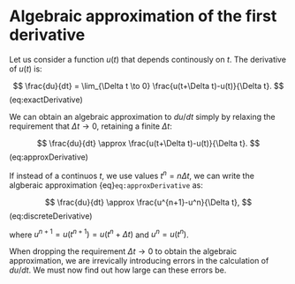 # Algebraic approximation of the first derivative

Let us consider a function $u(t)$ that depends continously on $t$. The derivative of $u(t)$ is:

$$
\frac{du}{dt} = \lim_{\Delta t \to 0} \frac{u(t+\Delta t)-u(t)}{\Delta t}.
$$ (eq:exactDerivative)

We can obtain an algebraic approximation to $du/dt$ simply by relaxing the requirement that $\Delta t \to 0$, retaining a finite $\Delta t$:

$$
\frac{du}{dt} \approx \frac{u(t+\Delta t)-u(t)}{\Delta t}.
$$ (eq:approxDerivative)

If instead of a continuos $t$, we use values $t^n=n\Delta t$, we can write the algberaic approximation {eq}`eq:approxDerivative` as:

$$
\frac{du}{dt} \approx \frac{u^{n+1}-u^n}{\Delta t},
$$ (eq:discreteDerivative)

where $u^{n+1}=u(t^{n+1})=u(t^n+\Delta t)$ and $u^{n}=u(t^n)$.

When dropping the requirement $\Delta t \to 0$ to obtain the algebraic approximation, we are irrevically introducing errors in the calculation of $du/dt$. We must now find out how large can these errors be.